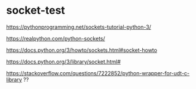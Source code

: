 # socket-test
https://pythonprogramming.net/sockets-tutorial-python-3/

https://realpython.com/python-sockets/

https://docs.python.org/3/howto/sockets.html#socket-howto

https://docs.python.org/3/library/socket.html#

https://stackoverflow.com/questions/7222852/python-wrapper-for-udt-c-library ??
